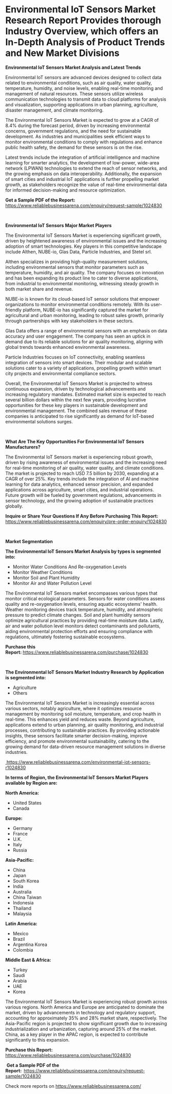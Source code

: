<p><h1>Environmental IoT Sensors Market Research Report Provides thorough Industry Overview, which offers an In-Depth Analysis of Product Trends and New Market Divisions</h1></p><p><strong>Environmental IoT Sensors Market Analysis and Latest Trends</strong></p>
<p><p>Environmental IoT sensors are advanced devices designed to collect data related to environmental conditions, such as air quality, water quality, temperature, humidity, and noise levels, enabling real-time monitoring and management of natural resources. These sensors utilize wireless communication technologies to transmit data to cloud platforms for analysis and visualization, supporting applications in urban planning, agriculture, disaster management, and climate monitoring.</p><p>The Environmental IoT Sensors Market is expected to grow at a CAGR of 8.4% during the forecast period, driven by increasing environmental concerns, government regulations, and the need for sustainable development. As industries and municipalities seek efficient ways to monitor environmental conditions to comply with regulations and enhance public health safety, the demand for these sensors is on the rise. </p><p>Latest trends include the integration of artificial intelligence and machine learning for smarter analytics, the development of low-power, wide-area network (LPWAN) technologies to extend the reach of sensor networks, and the growing emphasis on data interoperability. Additionally, the expansion of smart cities and industrial IoT applications is further propelling market growth, as stakeholders recognize the value of real-time environmental data for informed decision-making and resource optimization.</p></p>
<p><strong>Get a Sample PDF of the Report:&nbsp;</strong> <a href="https://www.reliablebusinessarena.com/enquiry/request-sample/1024830?utm_campaign=2991&utm_medium=2&utm_source=Github&utm_content=ia&utm_term=08032025&utm_id=environmental-iot-sensors">https://www.reliablebusinessarena.com/enquiry/request-sample/1024830</a></p>
<p>&nbsp;</p>
<p><strong>Environmental IoT Sensors Major Market Players</strong></p>
<p><p>The Environmental IoT Sensors Market is experiencing significant growth, driven by heightened awareness of environmental issues and the increasing adoption of smart technologies. Key players in this competitive landscape include Althen, NUBE-io, Glas Data, Particle Industries, and Stetel srl.</p><p>Althen specializes in providing high-quality measurement solutions, including environmental sensors that monitor parameters such as temperature, humidity, and air quality. The company focuses on innovation and has been expanding its product line to cater to diverse applications, from industrial to environmental monitoring, witnessing steady growth in both market share and revenue.</p><p>NUBE-io is known for its cloud-based IoT sensor solutions that empower organizations to monitor environmental conditions remotely. With its user-friendly platform, NUBE-io has significantly captured the market for agricultural and urban monitoring, leading to robust sales growth, primarily through partnerships with key stakeholders in these sectors.</p><p>Glas Data offers a range of environmental sensors with an emphasis on data accuracy and user engagement. The company has seen an uptick in demand due to its reliable solutions for air quality monitoring, aligning with global trends towards enhanced environmental awareness.</p><p>Particle Industries focuses on IoT connectivity, enabling seamless integration of sensors into smart devices. Their modular and scalable solutions cater to a variety of applications, propelling growth within smart city projects and environmental compliance sectors.</p><p>Overall, the Environmental IoT Sensors Market is projected to witness continuous expansion, driven by technological advancements and increasing regulatory mandates. Estimated market size is expected to reach several billion dollars within the next few years, providing lucrative opportunities for these key players in sustainable development and environmental management. The combined sales revenue of these companies is anticipated to rise significantly as demand for IoT-based environmental solutions surges.</p></p>
<p>&nbsp;</p>
<p><strong>What Are The Key Opportunities For Environmental IoT Sensors Manufacturers?</strong></p>
<p><p>The Environmental IoT Sensors market is experiencing robust growth, driven by rising awareness of environmental issues and the increasing need for real-time monitoring of air quality, water quality, and climate conditions. The market is projected to reach USD 7.5 billion by 2030, expanding at a CAGR of over 25%. Key trends include the integration of AI and machine learning for data analytics, enhanced sensor precision, and expanded applications across agriculture, smart cities, and industrial operations. Future growth will be fueled by government regulations, advancements in sensor technology, and the growing adoption of sustainable practices globally.</p></p>
<p><strong>Inquire or Share Your Questions If Any Before Purchasing This Report:</strong> <a href="https://www.reliablebusinessarena.com/enquiry/pre-order-enquiry/1024830?utm_campaign=2991&utm_medium=2&utm_source=Github&utm_content=ia&utm_term=08032025&utm_id=environmental-iot-sensors">https://www.reliablebusinessarena.com/enquiry/pre-order-enquiry/1024830</a></p>
<p>&nbsp;</p>
<p><strong>Market Segmentation</strong></p>
<p><strong>The Environmental IoT Sensors Market Analysis by types is segmented into:</strong></p>
<p><ul><li>Monitor Water Conditions And Re-oxygenation Levels</li><li>Monitor Weather Conditions</li><li>Monitor Soil and Plant Humidity</li><li>Monitor Air and Water Pollution Level</li></ul></p>
<p><p>The Environmental IoT Sensors market encompasses various types that monitor critical ecological parameters. Sensors for water conditions assess quality and re-oxygenation levels, ensuring aquatic ecosystems' health. Weather monitoring devices track temperature, humidity, and atmospheric pressure to predict climate changes. Soil and plant humidity sensors optimize agricultural practices by providing real-time moisture data. Lastly, air and water pollution level monitors detect contaminants and pollutants, aiding environmental protection efforts and ensuring compliance with regulations, ultimately fostering sustainable ecosystems.</p></p>
<p><strong>Purchase this Report:&nbsp;</strong><a href="https://www.reliablebusinessarena.com/purchase/1024830?utm_campaign=2991&utm_medium=2&utm_source=Github&utm_content=ia&utm_term=08032025&utm_id=environmental-iot-sensors">https://www.reliablebusinessarena.com/purchase/1024830</a></p>
<p>&nbsp;</p>
<p><strong>The Environmental IoT Sensors Market Industry Research by Application is segmented into:</strong></p>
<p><ul><li>Agriculture</li><li>Others</li></ul></p>
<p><p>The Environmental IoT Sensors Market is increasingly essential across various sectors, notably agriculture, where it optimizes resource management by monitoring soil moisture, temperature, and crop health in real-time. This enhances yield and reduces waste. Beyond agriculture, applications extend to urban planning, air quality monitoring, and industrial processes, contributing to sustainable practices. By providing actionable insights, these sensors facilitate smarter decision-making, improve efficiency, and promote environmental sustainability, catering to the growing demand for data-driven resource management solutions in diverse industries.</p></p>
<p><a href="https://www.reliablebusinessarena.com/environmental-iot-sensors-r1024830?utm_campaign=2991&utm_medium=2&utm_source=Github&utm_content=ia&utm_term=08032025&utm_id=environmental-iot-sensors">&nbsp;https://www.reliablebusinessarena.com/environmental-iot-sensors-r1024830</a></p>
<p><strong>In terms of Region, the Environmental IoT Sensors Market Players available by Region are:</strong></p>
<p>
    <p> <strong> North America: </strong>
        <ul>
            <li>United States</li>
            <li>Canada</li>
        </ul>
        </p> 
    <p> <strong> Europe: </strong>
        <ul>
            <li>Germany</li>
            <li>France</li>
            <li>U.K.</li>
            <li>Italy</li>
            <li>Russia</li>
        </ul>
        </p> 
    <p> <strong> Asia-Pacific: </strong>
        <ul>
            <li>China</li>
            <li>Japan</li>
            <li>South Korea</li>
            <li>India</li>
            <li>Australia</li>
            <li>China Taiwan</li>
            <li>Indonesia</li>
            <li>Thailand</li>
            <li>Malaysia</li>
        </ul>
        </p> 
    <p> <strong> Latin America: </strong>
        <ul>
            <li>Mexico</li>
            <li>Brazil</li>
            <li>Argentina Korea</li>
            <li>Colombia</li>
        </ul>
        </p> 
    <p> <strong> Middle East & Africa: </strong>
        <ul>
            <li>Turkey</li>
            <li>Saudi</li>
            <li>Arabia</li>
            <li>UAE</li>
            <li>Korea</li>
        </ul>
    </p>
    </p>
<p><p>The Environmental IoT Sensors Market is experiencing robust growth across various regions. North America and Europe are anticipated to dominate the market, driven by advancements in technology and regulatory support, accounting for approximately 35% and 28% market share, respectively. The Asia-Pacific region is projected to show significant growth due to increasing industrialization and urbanization, capturing around 25% of the market. China, as a key player in the APAC region, is expected to contribute significantly to this expansion.</p></p>
<p><strong>Purchase this Report: </strong><a href="https://www.reliablebusinessarena.com/purchase/1024830?utm_campaign=2991&utm_medium=2&utm_source=Github&utm_content=ia&utm_term=08032025&utm_id=environmental-iot-sensors">https://www.reliablebusinessarena.com/purchase/1024830</a></p>
<p>&nbsp;<strong>Get a Sample PDF of the Report:&nbsp;&nbsp;</strong><a href="https://www.reliablebusinessarena.com/enquiry/request-sample/1024830?utm_campaign=2991&utm_medium=2&utm_source=Github&utm_content=ia&utm_term=08032025&utm_id=environmental-iot-sensors">https://www.reliablebusinessarena.com/enquiry/request-sample/1024830</a></p>
<p><strong></strong></p>
<p>Check more reports on <a href="https://www.reliablebusinessarena.com/?utm_campaign=2991&utm_medium=2&utm_source=Github&utm_content=ia&utm_term=08032025&utm_id=environmental-iot-sensors">https://www.reliablebusinessarena.com/</a></p>